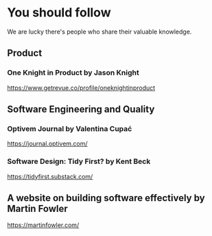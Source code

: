 # You should follow
We are lucky there's people who share their valuable knowledge.

## Product

### One Knight in Product by Jason Knight
https://www.getrevue.co/profile/oneknightinproduct


## Software Engineering and Quality
### Optivem Journal by Valentina Cupać
https://journal.optivem.com/


### Software Design: Tidy First? by Kent Beck
https://tidyfirst.substack.com/

## A website on building software effectively by Martin Fowler
https://martinfowler.com/